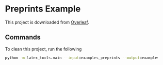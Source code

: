 # Preprints Example

This project is downloaded from [Overleaf](https://www.overleaf.com/latex/templates/style-and-template-for-preprints-arxiv-bio-arxiv/fxsnsrzpnvwc).

## Commands

To clean this project, run the following

```bash
python -m latex_tools.main --input=examples_preprints --output=examples_preprints_cleaned --tex=template.tex
```

